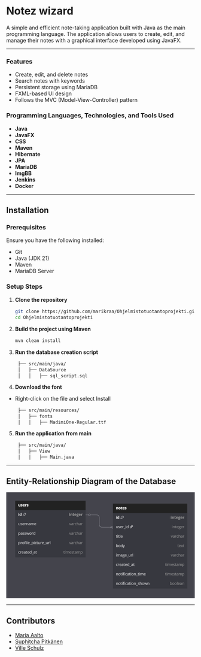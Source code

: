 # Notez wizard

A simple and efficient note-taking application built with Java as the main programming language. The application allows users to create, edit, and manage their notes with a graphical interface developed using JavaFX.

---

### Features
- Create, edit, and delete notes
- Search notes with keywords
- Persistent storage using MariaDB
- FXML-based UI design
- Follows the MVC (Model-View-Controller) pattern

### Programming Languages, Technologies, and Tools Used
- **Java**
- **JavaFX**
- **CSS**
- **Maven**
- **Hibernate**
- **JPA**
- **MariaDB**
- **ImgBB**
- **Jenkins**
- **Docker**

---

## Installation

### Prerequisites
Ensure you have the following installed:
- Git
- Java (JDK 21)
- Maven
- MariaDB Server

### Setup Steps
1. **Clone the repository**
   ```sh
   git clone https://github.com/marikraa/Ohjelmistotuotantoprojekti.git
   cd Ohjelmistotuotantoprojekti
   ```

2. **Build the project using Maven**
   ```sh
   mvn clean install
   ```
   
3. **Run the database creation script**
   ```
    ├── src/main/java/
    │   ├── DataSource
    │   │   ├── sql_script.sql
   ```

4. **Download the font**
- Right-click on the file and select Install

    ```
     ├── src/main/resources/
     │   ├── fonts
     │   │   ├── MadimiOne-Regular.ttf
    ```

5. **Run the application from main**
   ```
    ├── src/main/java/
    │   ├── View
    │   │   ├── Main.java
   ```

---

## Entity-Relationship Diagram of the Database

![Database ER diagram](Database_ER.png)

---

## Contributors
- [Maria Aalto](https://github.com/marikraa)
- [Suphitcha Pitkänen](https://github.com/liukkari)
- [Ville Schulz](https://github.com/VilleSchulz)